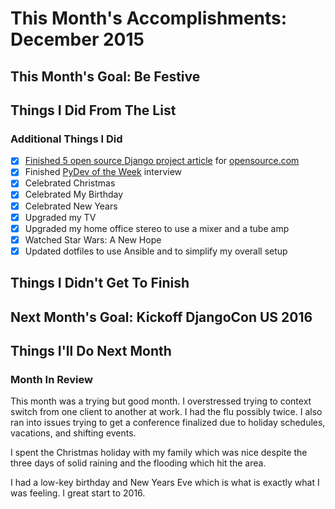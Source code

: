 # This Month's Accomplishments: December 2015

## This Month's Goal: Be Festive

## Things I Did From The List

### Additional Things I Did

- [x] [Finished 5 open source Django project article](https://opensource.com/business/15/12/5-favorite-open-source-django-packages) for [opensource.com](https://opensource.com)
- [x] Finished [PyDev of the Week](http://www.blog.pythonlibrary.org/) interview
- [x] Celebrated Christmas
- [x] Celebrated My Birthday
- [x] Celebrated New Years
- [x] Upgraded my TV
- [x] Upgraded my home office stereo to use a mixer and a tube amp
- [x] Watched Star Wars: A New Hope
- [x] Updated dotfiles to use Ansible and to simplify my overall setup

## Things I Didn't Get To Finish

## Next Month's Goal: Kickoff DjangoCon US 2016

## Things I'll Do Next Month

### Month In Review

This month was a trying but good month. I overstressed trying to context switch from one client to another at work. I had the flu possibly twice. I also ran into issues trying to get a conference finalized due to holiday schedules, vacations, and shifting events.

I spent the Christmas holiday with my family which was nice despite the three days of solid raining and the flooding which hit the area. 

I had a low-key birthday and New Years Eve which is what is exactly what I was feeling. I great start to 2016.
